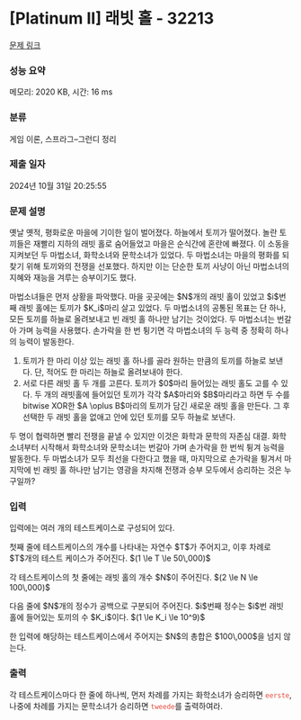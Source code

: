 # [Platinum II] 래빗 홀 - 32213 

[문제 링크](https://www.acmicpc.net/problem/32213) 

### 성능 요약

메모리: 2020 KB, 시간: 16 ms

### 분류

게임 이론, 스프라그–그런디 정리

### 제출 일자

2024년 10월 31일 20:25:55

### 문제 설명

<p>옛날 옛적, 평화로운 마을에 기이한 일이 벌어졌다. 하늘에서 토끼가 떨어졌다. 놀란 토끼들은 재빨리 지하의 래빗 홀로 숨어들었고 마을은 순식간에 혼란에 빠졌다. 이 소동을 지켜보던 두 마법소녀, 화학소녀와 문학소녀가 있었다. 두 마법소녀는 마을의 평화를 되찾기 위해 토끼와의 전쟁을 선포했다. 하지만 이는 단순한 토끼 사냥이 아닌 마법소녀의 지혜와 재능을 겨루는 승부이기도 했다.</p>

<p>마법소녀들은 먼저 상황을 파악했다. 마을 곳곳에는 $N$개의 래빗 홀이 있었고 $i$번째 래빗 홀에는 토끼가 $K_i$마리 살고 있었다. 두 마법소녀의 공통된 목표는 단 하나, 모든 토끼를 하늘로 올려보내고 빈 래빗 홀 하나만 남기는 것이었다. 두 마법소녀는 번갈아 가며 능력을 사용했다. 손가락을 한 번 튕기면 각 마법소녀의 두 능력 중 정확히 하나의 능력이 발동한다.</p>

<ol>
	<li>토끼가 한 마리 이상 있는 래빗 홀 하나를 골라 원하는 만큼의 토끼를 하늘로 보낸다. 단, 적어도 한 마리는 하늘로 올려보내야 한다.</li>
	<li>서로 다른 래빗 홀 두 개를 고른다. 토끼가 $0$마리 들어있는 래빗 홀도 고를 수 있다. 두 개의 래빗홀에 들어있던 토끼가 각각 $A$마리와 $B$마리라고 하면 두 수를 bitwise XOR한 $A \oplus B$마리의 토끼가 담긴 새로운 래빗 홀을 만든다. 그 후 선택한 두 래빗 홀을 없애고 안에 있던 토끼를 모두 하늘로 보낸다.</li>
</ol>

<p>두 명이 협력하면 빨리 전쟁을 끝낼 수 있지만 이것은 화학과 문학의 자존심 대결. 화학소녀부터 시작해서 화학소녀와 문학소녀는 번갈아 가며 손가락을 한 번씩 튕겨 능력을 발동한다. 두 마법소녀가 모두 최선을 다한다고 했을 때, 마지막으로 손가락을 튕겨서 마지막에 빈 래빗 홀 하나만 남기는 영광을 차지해 전쟁과 승부 모두에서 승리하는 것은 누구일까?</p>

### 입력 

 <p>입력에는 여러 개의 테스트케이스로 구성되어 있다.</p>

<p>첫째 줄에 테스트케이스의 개수를 나타내는 자연수 $T$가 주어지고, 이후 차례로 $T$개의 테스트 케이스가 주어진다. $(1 \le T \le 50\,000)$</p>

<p>각 테스트케이스의 첫 줄에는 래빗 홀의 개수 $N$이 주어진다. $(2 \le N \le 100\,000)$</p>

<p>다음 줄에 $N$개의 정수가 공백으로 구분되어 주어진다. $i$번째 정수는 $i$번 래빗 홀에 들어있는 토끼의 수 $K_i$이다. $(1 \le K_i \le 10^9)$</p>

<p>한 입력에 해당하는 테스트케이스에서 주어지는 $N$의 총합은 $100\,000$을 넘지 않는다.</p>

### 출력 

 <p>각 테스트케이스마다 한 줄에 하나씩, 먼저 차례를 가지는 화학소녀가 승리하면 <span style="color:#e74c3c;"><code>eerste</code></span>, 나중에 차례를 가지는 문학소녀가 승리하면 <span style="color:#e74c3c;"><code>tweede</code></span>를 출력하여라.</p>

